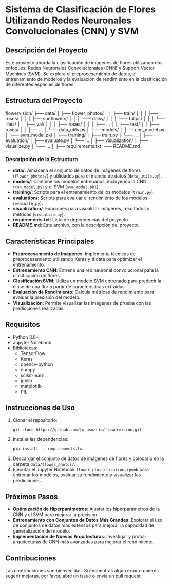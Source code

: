 # Sistema de Clasificación de Flores Utilizando Redes Neuronales Convolucionales (CNN) y SVM

## Descripción del Proyecto

Este proyecto aborda la clasificación de imágenes de flores utilizando dos enfoques: Redes Neuronales Convolucionales (CNN) y Support Vector Machines (SVM). Se explora el preprocesamiento de datos, el entrenamiento de modelos y la evaluación de rendimiento en la clasificación de diferentes especies de flores.

## Estructura del Proyecto

flowervision/
├── data/
│ ├── flower_photos/
│ │ ├── train/
│ │ │ ├── roses/
│ │ │ ├── sunflowers/
│ │ │ ├── daisy/
│ │ │ ├── tulips/
│ │ │ └── lilies/
│ │ ├── val/
│ │ │ ├── roses/
│ │ │ ├── ...
│ │ └── test/
│ │ ├── roses/
│ │ ├── ...
│ └── data_utils.py
│
├── models/
│ ├── cnn_model.py
│ └── svm_model.pkl
│
├── training/
│ ├── train.py
│ └── ...
│
├── evaluation/
│ ├── evaluate.py
│ └── ...
│
├── visualization/
│ ├── visualize.py
│ └── ...
│
├── requirements.txt
└── README.md

### Descripción de la Estructura

- **data/**: Almacena el conjunto de datos de imágenes de flores (`flower_photos/`) y utilidades para el manejo de datos (`data_utils.py`).
- **models/**: Contiene los modelos entrenados, incluyendo la CNN (`cnn_model.py`) y el SVM (`svm_model.pkl`).
- **training/**: Scripts para el entrenamiento de los modelos (`train.py`).
- **evaluation/**: Scripts para evaluar el rendimiento de los modelos (`evaluate.py`).
- **visualization/**: Funciones para visualizar imágenes, resultados y métricas (`visualize.py`).
- **requirements.txt**: Lista de dependencias del proyecto.
- **README.md**: Este archivo, con la descripción del proyecto.

## Características Principales

- **Preprocesamiento de Imágenes**: Implementa técnicas de preprocesamiento utilizando Keras y tf.data para optimizar el entrenamiento.
- **Entrenamiento CNN**: Entrena una red neuronal convolucional para la clasificación de flores.
- **Clasificación SVM**: Utiliza un modelo SVM entrenado para predecir la clase de una flor a partir de características extraídas.
- **Evaluación de Rendimiento**: Calcula métricas de rendimiento para evaluar la precisión del modelo.
- **Visualización**: Permite visualizar las imágenes de prueba con las predicciones realizadas.

## Requisitos

- Python 3.6+
- Jupyter Notebook
- Bibliotecas:
  - TensorFlow
  - Keras
  - opencv-python
  - numpy
  - scikit-learn
  - joblib
  - matplotlib
  - PIL

## Instrucciones de Uso

1. Clonar el repositorio:
    ```sh
    git clone https://github.com/tu_usuario/flowervision.git
    ```
2. Instalar las dependencias:
    ```sh
    pip install -r requirements.txt
    ```
3. Descargar el conjunto de datos de imágenes de flores y colocarlo en la carpeta `data/flower_photos/`.
4. Ejecutar el Jupyter Notebook `flower_classification.ipynb` para entrenar los modelos, evaluar su rendimiento y visualizar las predicciones.

## Próximos Pasos

- **Optimización de Hiperparámetros**: Ajustar los hiperparámetros de la CNN y el SVM para mejorar la precisión.
- **Entrenamiento con Conjuntos de Datos Más Grandes**: Explorar el uso de conjuntos de datos más extensos para mejorar la capacidad de generalización del modelo.
- **Implementación de Nuevas Arquitecturas**: Investigar y probar arquitecturas de CNN más avanzadas para mejorar el rendimiento.

## Contribuciones

Las contribuciones son bienvenidas. Si encuentras algún error o quieres sugerir mejoras, por favor, abre un issue o envía un pull request.
